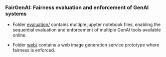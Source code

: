 ### FairGenAI: Fairness evaluation and enforcement of GenAI systems

* Folder [evaluation/](evaluation/) contains multiple jupyter notebook files, enabling the sequential evaluation and enforcement of multiple GenAI tools available online.

* Folder [web/](web/) contains a web image generation service prototype where fairness is enforced. 
